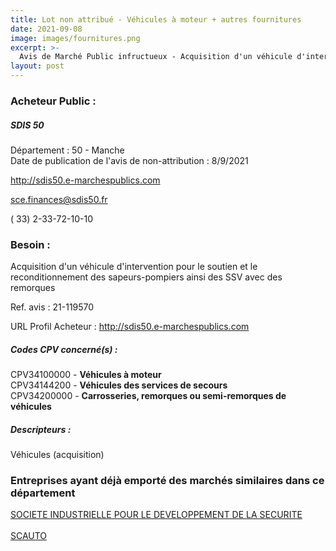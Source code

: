 ```yaml
---
title: Lot non attribué - Véhicules à moteur + autres fournitures
date: 2021-09-08
image: images/fournitures.png
excerpt: >-
  Avis de Marché Public infructueux - Acquisition d'un véhicule d'intervention pour le soutien et le reconditionnement des sapeurs-pompiers ainsi des SSV avec des remorques
layout: post
---
```


### Acheteur Public :
##### SDIS 50
Département : 50 - Manche<br/>
Date de publication de l'avis de non-attribution : 8/9/2021


http://sdis50.e-marchespublics.com

sce.finances@sdis50.fr

( 33) 2-33-72-10-10
### Besoin :

Acquisition d'un véhicule d'intervention pour le soutien et le reconditionnement des sapeurs-pompiers ainsi des SSV avec des remorques

Ref. avis : 21-119570

URL Profil Acheteur : http://sdis50.e-marchespublics.com

##### Codes CPV concerné(s) :
CPV34100000 - **Véhicules à moteur** <br/>
CPV34144200 - **Véhicules des services de secours** <br/>
CPV34200000 - **Carrosseries, remorques ou semi-remorques de véhicules** <br/>

##### Descripteurs :
Véhicules (acquisition) <br/>

### Entreprises ayant déjà emporté des marchés similaires dans ce département
<a href="/entreprise-543/siren-006580195">SOCIETE INDUSTRIELLE POUR LE DEVELOPPEMENT DE LA SECURITE</a><br/><br/>
<a href="/entreprise-548/siren-338839202">SCAUTO</a><br/><br/>
